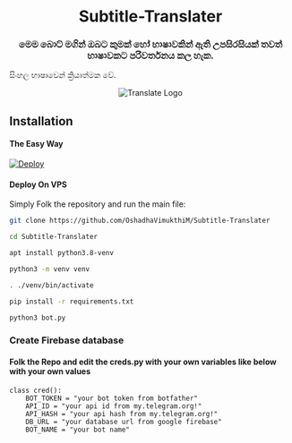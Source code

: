 <h1 align="center">
  <b>Subtitle-Translater</b>
</h1>

<h3 align="center">
මෙම බොට් මගින් ඔබට කුමක් හෝ භාෂාවකින් ඇති උපසිරසියක් තවත් භාෂාවකට පරිවර්තනය කල හැක.
</h3>  

සිංහල භාෂාවෙන් ක්‍රියාත්මක වේ.

<p align="center">
  <img src="https://upload.wikimedia.org/wikipedia/commons/d/db/Google_Translate_Icon.png" alt="Translate Logo">
</p>

## Installation

#### The Easy Way


[![Deploy](https://www.herokucdn.com/deploy/button.svg)](https://heroku.com/deploy?template=https://github.com/OshadhaVimukthiM/Subtitle-Translater)



#### Deploy On VPS


Simply Folk the repository and run the main file:
```sh
git clone https://github.com/OshadhaVimukthiM/Subtitle-Translater

cd Subtitle-Translater

apt install python3.8-venv

python3 -m venv venv

. ./venv/bin/activate

pip install -r requirements.txt

python3 bot.py

```

### Create Firebase database

#### Folk the Repo and edit the creds.py with your own variables like below with your own values


```python3
class cred():
    BOT_TOKEN = "your bot token from botfather"
    API_ID = "your api id from my.telegram.org!"       
    API_HASH = "your api hash from my.telegram.org!"   
    DB_URL = "your database url from google firebase" 
    BOT_NAME = "your bot name"     
```
